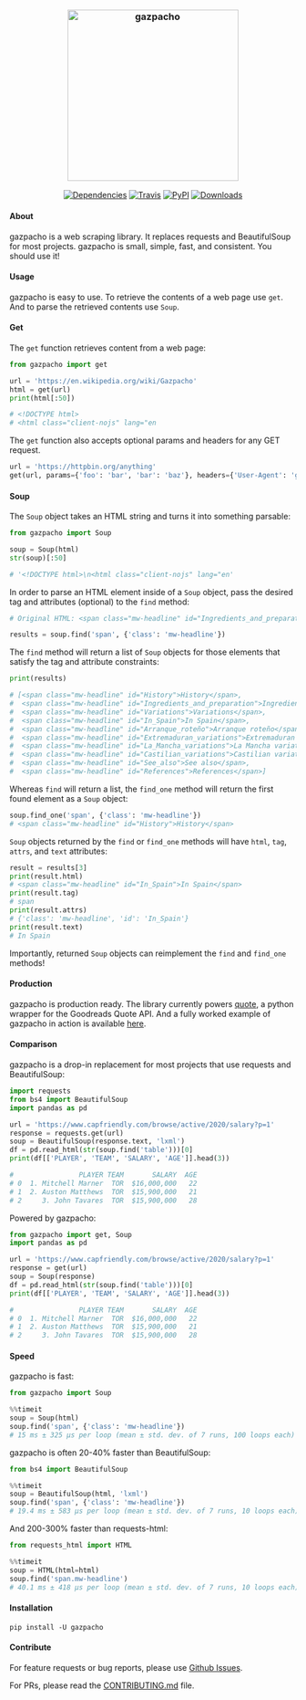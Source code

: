 <h3 align="center">
  <img src="https://raw.githubusercontent.com/maxhumber/gazpacho/master/images/gazpacho.png" height="300px" alt="gazpacho">
</h3>
<p align="center">
  <a href="https://github.com/maxhumber/gazpacho/blob/master/setup.py"><img alt="Dependencies" src="https://img.shields.io/badge/dependencies-zero-blueviolet"></a>
  <a href="https://travis-ci.org/maxhumber/gazpacho"><img alt="Travis" src="https://img.shields.io/travis/maxhumber/gazpacho.svg"></a>
  <a href="https://pypi.python.org/pypi/gazpacho"><img alt="PyPI" src="https://img.shields.io/pypi/v/gazpacho.svg"></a>
  <a href="https://pepy.tech/project/gazpacho"><img alt="Downloads" src="https://pepy.tech/badge/gazpacho"></a>  
</p>



#### About

gazpacho is a web scraping library. It replaces requests and BeautifulSoup for most projects. gazpacho is small, simple, fast, and consistent. You should use it!



#### Usage

gazpacho is easy to use. To retrieve the contents of a web page use `get`. And to parse the retrieved contents use `Soup`.



#### Get

The `get` function retrieves content from a web page:

```python
from gazpacho import get

url = 'https://en.wikipedia.org/wiki/Gazpacho'
html = get(url)
print(html[:50])

# <!DOCTYPE html>
# <html class="client-nojs" lang="en
```

The `get` function also accepts optional params and headers for any GET request.

```python
url = 'https://httpbin.org/anything'
get(url, params={'foo': 'bar', 'bar': 'baz'}, headers={'User-Agent': 'gazpacho'})
```



#### Soup

The `Soup` object takes an HTML string and turns it into something parsable:

```python
from gazpacho import Soup

soup = Soup(html)
str(soup)[:50]

# '<!DOCTYPE html>\n<html class="client-nojs" lang="en'
```

In order to parse an HTML element inside of a `Soup` object, pass the desired tag and attributes (optional) to the `find` method:

```python
# Original HTML: <span class="mw-headline" id="Ingredients_and_preparation">Ingredients and preparation</span>

results = soup.find('span', {'class': 'mw-headline'})
```

The `find` method will return a list of `Soup` objects for those elements that satisfy the tag and attribute constraints:

```python
print(results)

# [<span class="mw-headline" id="History">History</span>,
#  <span class="mw-headline" id="Ingredients_and_preparation">Ingredients and preparation</span>,
#  <span class="mw-headline" id="Variations">Variations</span>,
#  <span class="mw-headline" id="In_Spain">In Spain</span>,
#  <span class="mw-headline" id="Arranque_roteño">Arranque roteño</span>,
#  <span class="mw-headline" id="Extremaduran_variations">Extremaduran variations</span>,
#  <span class="mw-headline" id="La_Mancha_variations">La Mancha variations</span>,
#  <span class="mw-headline" id="Castilian_variations">Castilian variations</span>,
#  <span class="mw-headline" id="See_also">See also</span>,
#  <span class="mw-headline" id="References">References</span>]
```

Whereas `find` will return a list, the `find_one` method will return the first found element as a `Soup` object:

```python
soup.find_one('span', {'class': 'mw-headline'})
# <span class="mw-headline" id="History">History</span>
```

`Soup` objects returned by the `find` or `find_one` methods will have `html`, `tag`, `attrs`, and `text` attributes:

```python
result = results[3]
print(result.html)
# <span class="mw-headline" id="In_Spain">In Spain</span>
print(result.tag)
# span
print(result.attrs)
# {'class': 'mw-headline', 'id': 'In_Spain'}
print(result.text)
# In Spain
```

Importantly, returned `Soup` objects can reimplement the `find` and `find_one` methods!



#### Production

gazpacho is production ready. The library currently powers [quote](https://github.com/maxhumber/quote), a python wrapper for the Goodreads Quote API. And a fully worked example of gazpacho in action is available [here](https://maxhumber.com/scraping_fantasy_hockey). 



#### Comparison

gazpacho is a drop-in replacement for most projects that use requests and BeautifulSoup:

```python
import requests
from bs4 import BeautifulSoup
import pandas as pd

url = 'https://www.capfriendly.com/browse/active/2020/salary?p=1'
response = requests.get(url)
soup = BeautifulSoup(response.text, 'lxml')
df = pd.read_html(str(soup.find('table')))[0]
print(df[['PLAYER', 'TEAM', 'SALARY', 'AGE']].head(3))

#                PLAYER TEAM       SALARY  AGE
# 0  1. Mitchell Marner  TOR  $16,000,000   22
# 1  2. Auston Matthews  TOR  $15,900,000   21
# 2     3. John Tavares  TOR  $15,900,000   28
```

Powered by gazpacho:

```python
from gazpacho import get, Soup
import pandas as pd

url = 'https://www.capfriendly.com/browse/active/2020/salary?p=1'
response = get(url)
soup = Soup(response)
df = pd.read_html(str(soup.find('table')))[0]
print(df[['PLAYER', 'TEAM', 'SALARY', 'AGE']].head(3))

#                PLAYER TEAM       SALARY  AGE
# 0  1. Mitchell Marner  TOR  $16,000,000   22
# 1  2. Auston Matthews  TOR  $15,900,000   21
# 2     3. John Tavares  TOR  $15,900,000   28
```



#### Speed

gazpacho is fast:

```python
from gazpacho import Soup

%%timeit
soup = Soup(html)
soup.find('span', {'class': 'mw-headline'})
# 15 ms ± 325 µs per loop (mean ± std. dev. of 7 runs, 100 loops each)
```

gazpacho is often 20-40% faster than BeautifulSoup:

```python
from bs4 import BeautifulSoup

%%timeit
soup = BeautifulSoup(html, 'lxml')
soup.find('span', {'class': 'mw-headline'})
# 19.4 ms ± 583 µs per loop (mean ± std. dev. of 7 runs, 10 loops each)
```

And 200-300% faster than requests-html:

```python
from requests_html import HTML

%%timeit
soup = HTML(html=html)
soup.find('span.mw-headline')
# 40.1 ms ± 418 µs per loop (mean ± std. dev. of 7 runs, 10 loops each)
```



#### Installation

```
pip install -U gazpacho
```



#### Contribute

For feature requests or bug reports, please use [Github Issues](https://github.com/maxhumber/gazpacho/issues).

For PRs, please read the [CONTRIBUTING.md](https://github.com/maxhumber/gazpacho/blob/master/README.md) file.